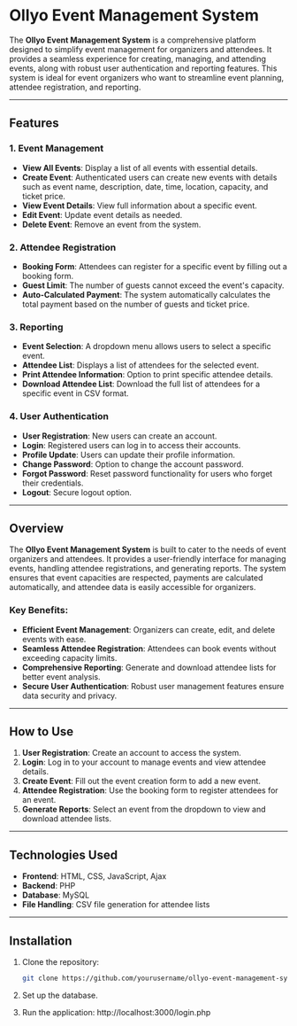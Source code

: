 # Ollyo Event Management System

The **Ollyo Event Management System** is a comprehensive platform designed to simplify event management for organizers and attendees. It provides a seamless experience for creating, managing, and attending events, along with robust user authentication and reporting features. This system is ideal for event organizers who want to streamline event planning, attendee registration, and reporting.

---

## Features

### 1. **Event Management**
- **View All Events**: Display a list of all events with essential details.
- **Create Event**: Authenticated users can create new events with details such as event name, description, date, time, location, capacity, and ticket price.
- **View Event Details**: View full information about a specific event.
- **Edit Event**: Update event details as needed.
- **Delete Event**: Remove an event from the system.

### 2. **Attendee Registration**
- **Booking Form**: Attendees can register for a specific event by filling out a booking form.
- **Guest Limit**: The number of guests cannot exceed the event's capacity.
- **Auto-Calculated Payment**: The system automatically calculates the total payment based on the number of guests and ticket price.

### 3. **Reporting**
- **Event Selection**: A dropdown menu allows users to select a specific event.
- **Attendee List**: Displays a list of attendees for the selected event.
- **Print Attendee Information**: Option to print specific attendee details.
- **Download Attendee List**: Download the full list of attendees for a specific event in CSV format.

### 4. **User Authentication**
- **User Registration**: New users can create an account.
- **Login**: Registered users can log in to access their accounts.
- **Profile Update**: Users can update their profile information.
- **Change Password**: Option to change the account password.
- **Forgot Password**: Reset password functionality for users who forget their credentials.
- **Logout**: Secure logout option.

---

## Overview

The **Ollyo Event Management System** is built to cater to the needs of event organizers and attendees. It provides a user-friendly interface for managing events, handling attendee registrations, and generating reports. The system ensures that event capacities are respected, payments are calculated automatically, and attendee data is easily accessible for organizers.

### Key Benefits:
- **Efficient Event Management**: Organizers can create, edit, and delete events with ease.
- **Seamless Attendee Registration**: Attendees can book events without exceeding capacity limits.
- **Comprehensive Reporting**: Generate and download attendee lists for better event analysis.
- **Secure User Authentication**: Robust user management features ensure data security and privacy.

---

## How to Use

1. **User Registration**: Create an account to access the system.
2. **Login**: Log in to your account to manage events and view attendee details.
3. **Create Event**: Fill out the event creation form to add a new event.
4. **Attendee Registration**: Use the booking form to register attendees for an event.
5. **Generate Reports**: Select an event from the dropdown to view and download attendee lists.

---

## Technologies Used
- **Frontend**: HTML, CSS, JavaScript, Ajax
- **Backend**: PHP
- **Database**:  MySQL
- **File Handling**: CSV file generation for attendee lists

---

## Installation

1. Clone the repository:
   ```bash
   git clone https://github.com/yourusername/ollyo-event-management-system.git
   ```
3. Set up the database.
   
5. Run the application:
  http://localhost:3000/login.php
   ```
